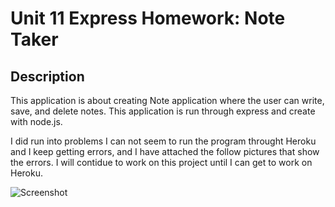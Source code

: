 # Unit 11 Express Homework: Note Taker

## Description
This application is about creating Note application where the user can write, save, and delete notes. This application is run through express and create with node.js. 

I did run into problems I can not seem to run the program throught Heroku and I keep getting errors, and I have attached the follow pictures that show the errors. I will contidue to work on this project until I can get to work on Heroku. 

![Screenshot](screenshot.png)
